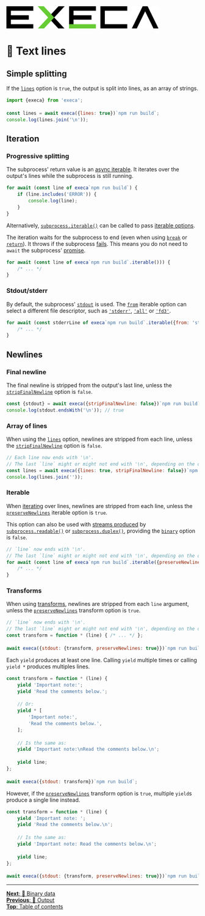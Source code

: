 <picture>
	<source media="(prefers-color-scheme: dark)" srcset="../media/logo_dark.svg">
	<img alt="execa logo" src="../media/logo.svg" width="400">
</picture>
<br>

# 📃 Text lines

## Simple splitting

If the [`lines`](../readme.md#optionslines) option is `true`, the output is split into lines, as an array of strings.

```js
import {execa} from 'execa';

const lines = await execa({lines: true})`npm run build`;
console.log(lines.join('\n'));
```

## Iteration

### Progressive splitting

The subprocess' return value is an [async iterable](../readme.md#subprocesssymbolasynciterator). It iterates over the output's lines while the subprocess is still running.

```js
for await (const line of execa`npm run build`) {
	if (line.includes('ERROR')) {
		console.log(line);
	}
}
```

Alternatively, [`subprocess.iterable()`](../readme.md#subprocessiterablereadableoptions) can be called to pass [iterable options](../readme.md#readableoptions).

The iteration waits for the subprocess to end (even when using [`break`](https://developer.mozilla.org/en-US/docs/Web/JavaScript/Reference/Statements/break) or [`return`](https://developer.mozilla.org/en-US/docs/Web/JavaScript/Reference/Statements/return)). It throws if the subprocess [fails](../readme.md#result). This means you do not need to `await` the subprocess' [promise](execution.md#result).

```js
for await (const line of execa`npm run build`.iterable())) {
	/* ... */
}
```

### Stdout/stderr

By default, the subprocess' [`stdout`](https://en.wikipedia.org/wiki/Standard_streams#Standard_output_(stdout)) is used. The [`from`](../readme.md#readableoptionsfrom) iterable option can select a different file descriptor, such as [`'stderr'`](https://en.wikipedia.org/wiki/Standard_streams#Standard_error_(stderr)), [`'all'`](output.md#interleaved-output) or [`'fd3'`](output.md#additional-file-descriptors).

```js
for await (const stderrLine of execa`npm run build`.iterable({from: 'stderr'})) {
	/* ... */
}
```

## Newlines

### Final newline

The final newline is stripped from the output's last line, unless the [`stripFinalNewline`](../readme.md#optionsstripfinalnewline) option is `false`.

```js
const {stdout} = await execa({stripFinalNewline: false})`npm run build`;
console.log(stdout.endsWith('\n')); // true
```

### Array of lines

When using the [`lines`](#simple-splitting) option, newlines are stripped from each line, unless the [`stripFinalNewline`](../readme.md#optionsstripfinalnewline) option is `false`.

```js
// Each line now ends with '\n'.
// The last `line` might or might not end with '\n', depending on the output.
const lines = await execa({lines: true, stripFinalNewline: false})`npm run build`;
console.log(lines.join(''));
```

### Iterable

When [iterating](#progressive-splitting) over lines, newlines are stripped from each line, unless the [`preserveNewlines`](../readme.md#readableoptionspreservenewlines) iterable option is `true`.

This option can also be used with [streams produced](streams.md#converting-a-subprocess-to-a-stream) by [`subprocess.readable()`](../readme.md#subprocessreadablereadableoptions) or [`subprocess.duplex()`](../readme.md#subprocessduplexduplexoptions), providing the [`binary`](binary.md#streams) option is `false`.

```js
// `line` now ends with '\n'.
// The last `line` might or might not end with '\n', depending on the output.
for await (const line of execa`npm run build`.iterable({preserveNewlines: true})) {
	/* ... */
}
```

### Transforms

When using [transforms](transform.md), newlines are stripped from each `line` argument, unless the [`preserveNewlines`](../readme.md#transformoptionspreservenewlines) transform option is `true`.

```js
// `line` now ends with '\n'.
// The last `line` might or might not end with '\n', depending on the output.
const transform = function * (line) { /* ... */ };

await execa({stdout: {transform, preserveNewlines: true}})`npm run build`;
```

Each `yield` produces at least one line. Calling `yield` multiple times or calling `yield *` produces multiples lines.

```js
const transform = function * (line) {
	yield 'Important note:';
	yield 'Read the comments below.';

	// Or:
	yield * [
		'Important note:',
		'Read the comments below.',
	];

	// Is the same as:
	yield 'Important note:\nRead the comments below.\n';

	yield line;
};

await execa({stdout: transform})`npm run build`;
```

However, if the [`preserveNewlines`](../readme.md#transformoptionspreservenewlines) transform option is `true`, multiple `yield`s produce a single line instead.

```js
const transform = function * (line) {
	yield 'Important note: ';
	yield 'Read the comments below.\n';

	// Is the same as:
	yield 'Important note: Read the comments below.\n';

	yield line;
};

await execa({stdout: {transform, preserveNewlines: true}})`npm run build`;
```

<hr>

[**Next**: 🤖 Binary data](binary.md)\
[**Previous**: 📢 Output](output.md)\
[**Top**: Table of contents](../readme.md#documentation)
